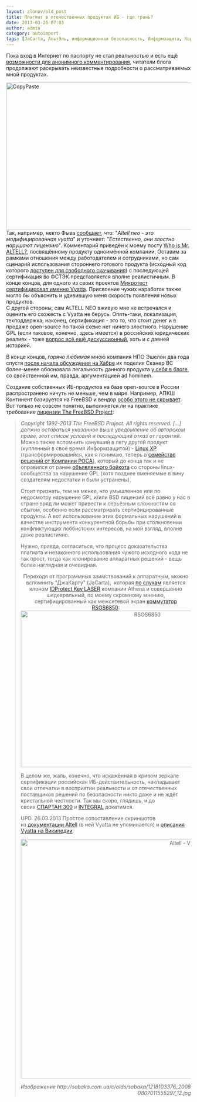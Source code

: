 ```yaml
---
layout: zlonov/old_post
title: Плагиат в отечественных продуктах ИБ - где грань?
date: 2013-03-26 07:03
author: admin
category: autoimport
tags: [JaCarta, АльтЭль, информационная безопасность, Информзащита, Код Безопасности, мошенничество, НПО Эшелон]
---
```

<div dir="ltr">

Пока вход в Интернет по паспорту не стал реальностью и есть ещё <a href="https://zlonov.ru/2012/09/a_bit_of_anonymity_in_this_chilly_autumn_evening/">возможности для анонимного комментирования</a>, читатели блога продолжают раскрывать неизвестные подробности о рассматриваемых мной продуктах.

<img class="size-full wp-image-2370 aligncenter" alt="CopyPaste" src="/assets/uploads/2013/03/CopyPaste.jpg" width="600" height="400" />
<div>Так, например, некто Фыва <a href="http://zlonov.blogspot.ru/2011/05/who-is-mr-altell.html#comment-824182225">сообщает</a>, что: "<i>Altell neo - это модифицированная vyatta</i>" и уточняет: "<i>Естественно, они злостно нарушают лицензию</i>". Комментарий приведён к моему посту <a href="http://zlonov.blogspot.ru/2011/05/who-is-mr-altell.html">Who is Mr. ALTELL?</a>, посвящённому продукту одноимённой компании. Оставим за рамками отношения между работодателем и сотрудниками, но сам сценарий использования стороннего готового продукта (исходный код которого <a href="http://www.vyatta.org/downloads/source-code">доступен для свободного скачивания</a>) с последующей сертификация во ФСТЭК представляется вполне реалистичным. В конце концов, для одного из своих проектов <a href="http://zlonov.blogspot.ru/2012/10/6.html#vyatta">Микротест сертифицировал именно Vyatta</a>. Присвоение чужих наработок также могло бы объяснить и удивившую меня скорость появления новых продуктов.</div>
С другой стороны, сам ALTELL NEO вживую мне не встречался и оценить его схожесть с Vyatta не берусь. Опять-таки, локализация, техподдержка, наконец, сертификация - это то, что стоит денег и в продаже open-source по такой схеме нет ничего злостного. Нарушение GPL (если таковое, конечно, здесь имеется) в российских юридических реалиях - тоже <a href="http://ru.wikipedia.org/wiki/GNU_General_Public_License#.D0.A1.D0.BE.D0.BE.D1.82.D0.B2.D0.B5.D1.82.D1.81.D1.82.D0.B2.D0.B8.D0.B5_.D0.B7.D0.B0.D0.BA.D0.BE.D0.BD.D0.BE.D0.B4.D0.B0.D1.82.D0.B5.D0.BB.D1.8C.D1.81.D1.82.D0.B2.D1.83">вопрос всё ещё дискуссионный</a>, хоть и с давней историей.

В конце концов, <i>горячо любимая</i> мною компания НПО Эшелон два года спустя <a href="http://habrahabr.ru/post/112611/">после начала обсуждения на Хабре</a> их поделия Сканер ВС более-менее обосновала легальность данного продукта <a href="http://s3r.ru/04/03/2013/prikolyi/egocentricity/">у себя в блоге</a>, со свойственной им, правда, аргументацией ad hominem.

Создание собственных ИБ-продуктов на базе open-source в России распространено ничуть не меньше, чем в мире. Например, АПКШ Континент базируется на FreeBSD и вендор <a href="http://yandex.ru/yandsearch?text=freebsd%20site%3Ahttp%3A%2F%2Fwww.securitycode.ru%2F&amp;lr=213">особо этого не скрывает</a>. Вот только не совсем понятно, выполняется ли на практике требование <a href="http://www.freebsd.org/copyright/freebsd-license.html">лицензии The FreeBSD Project</a>:
<blockquote><i>Copyright 1992-2013 The FreeBSD Project. All rights reserved. </i><i>[…] должно оставаться указанное выше уведомление об авторском праве, этот список условий и последующий отказ от гарантий.</i>
Можно также вспомнить канувший в лету другой продукт (купленный в своё время Информзащитой) - <a href="http://distrowatch.com/table.php?distribution=linuxxp">Linux XP</a> (трансформировашийся, как я понимаю, теперь в <a href="http://www.rosalab.ru/products/">семейство решений от К</a><a href="http://www.rosalab.ru/products/">омпании РОСА</a>), который до конца так и не оправился от ранее <a href="http://linuxopen.ru/2008/06/03/bojjkot-distributiva-linux-xp.html">объявленного бойкота</a> со стороны linux-сообщества за нарушение GPL (хотя позднее вменяемые в вину создателям недостатки и были устранены).

Стоит признать, тем не менее, что умышленное или по недосмотру нарушение GPL и/или BSD лицензий всё равно у нас в стране вряд ли может привести к серьёзным сложностям со сбытом, особенно если рассматривать сертифицированные продукты. А вот использование этих формальных нарушений в качестве инструмента конкурентной борьбы при столкновении конфликтующих лоббистских интересов, на мой взгляд, вполне даже реалистично.

Нужно, правда, согласиться, что процесс доказательства плагиата и незаконного использования чужого исходного кода не так прост, тогда как клонирование аппаратных решений - вещь более наглядная и очевидная.
<p style="text-align: center;">Переходя от программных заимствований к аппаратным, можно вспомнить "ДжаКарту" (JaCarta),  которая <a href="http://zlonov.blogspot.ru/2012/02/jacarta-etoken.html#comment-436750297">по слухам</a> является клоном <a href="http://www.athena-scs.com/products-solutions/enterprise/pki#IDProtect%20Key%20LASER">IDProtect Key LASER</a> компании Athena и совершенно шедевральный, по моему скромному мнению, сертифицированный как межсетевой экран <a href="http://zlonov.blogspot.ru/2012/06/5.html#RSOS6850">коммутатор RSOS6850</a>:<img class="size-full wp-image-2373 aligncenter" alt="RSOS6850" src="/assets/uploads/2013/03/RSOS6850.jpg" width="675" height="426" />

<div></div>
В целом же, жаль, конечно, что искажённая в кривом зеркале сертификации российская ИБ-действительность, накладывает свои отпечатки в восприятии реальности и от отечественных поставщиков решений по безопасности никто даже и не ждёт кристальной честности. Так мы скоро, глядишь, и до своих <a href="http://izvestia.ru/news/545711">СПАРТАН 300</a> и <a href="http://naviny.by/rubrics/economic/2010/04/27/ic_articles_113_167592/">INTEGRAL</a> докатимся.

UPD. 26.03.2013 Простое сопоставление скриншотов из <a href="http://www.altell.ru/support_line/downloads.html">документации Altell</a> (в ней Vyatta не упоминается) и <a href="http://commons.wikimedia.org/wiki/File:Vyatta_web_interface.png?uselang=ru">описания Vyatta на Википедии</a>:
<p style="text-align: center;"><img class="size-full wp-image-2372 aligncenter" alt="Altell - Vyatta" src="/assets/uploads/2013/03/Altell-Vyatta.png" width="886" height="651" />
<p style="text-align: right;"><i>Изображение http://sobaka.com.ua/c/olds/sobaka/1218103376_20080807011555297_12.jpg</i>

</div>
